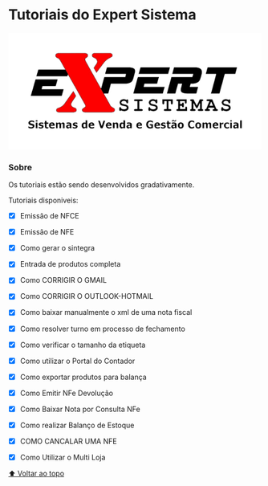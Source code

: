 
# Tutoriais do Expert Sistema

<!---Esses são exemplos. Veja https://shields.io para outras pessoas ou para personalizar este conjunto de escudos. Você pode querer incluir dependências, status do projeto e informações de licença aqui--->

<img src="./LogoExpert.png">

### Sobre

Os tutoriais estão sendo desenvolvidos gradativamente.

Tutoriais disponiveis:

- [x] Emissão de NFCE
- [x] Emissão de NFE
- [x] Como gerar o sintegra
- [x] Entrada de produtos completa
- [x] Como CORRIGIR O GMAIL
- [x] Como CORRIGIR O OUTLOOK-HOTMAIL
- [x] Como baixar manualmente o xml de uma nota fiscal 
- [x] Como resolver turno em processo de fechamento
- [x] Como verificar o tamanho da etiqueta
- [x] Como utilizar o Portal do Contador
- [x] Como exportar produtos para balança
- [x] Como Emitir NFe Devolução 
- [x] Como Baixar Nota por Consulta NFe
- [x] Como realizar Balanço de Estoque
- [x] COMO CANCALAR UMA NFE
- [x] Como Utilizar o Multi Loja



[⬆ Voltar ao topo](#Tutoriais_Expert)<br>
